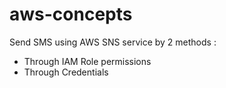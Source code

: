 # aws-concepts


Send SMS using AWS SNS service by 2 methods :
- Through IAM Role permissions
- Through Credentials

